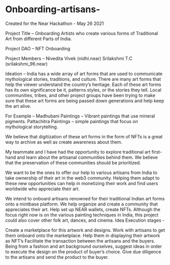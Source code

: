 # Onboarding-artisans-

Created for the Near Hackathon - May 26 2021

Project Title – Onboarding Artists who create various forms of Traditional Art from different Parts of India.

Project DAO – NFT Onboarding

Project Members – Nivedita Vivek (nidhi.near)
Srilakshmi T.C (srilakshmi_96.near)

Ideation – India has a wide array of art forms that are used to communicate mythological stories, traditions, and culture. There are many art forms that help the viewer understand the country’s heritage.
Each of these art forms has its own significance be it, patterns styles, or the stories they tell. Local communities, tribes, and other project groups have been trying to make sure that these art forms are being passed down generations and help keep the art alive.

For Example – Madhubani Paintings – Vibrant paintings that use mineral pigments. Pattachitra Paintings – simple paintings that focus on mythological storytelling.

We believe that digitization of these art forms in the form of NFTs is a great way to archive as well as create awareness about them.

My teammate and I have had the opportunity to explore traditional art first-hand and learn about the artisanal communities behind them. We believe that the preservation of these communities should be prioritized.

We want to be the ones to offer our help to various artisans from India to take ownership of their art in the web3 community. Helping them adapt to these new opportunities can help in monetizing their work and find users worldwide who appreciate their art.

We intend to onboard artisans renowned for their traditional Indian art forms onto a mintbase platform.
We help organize and create a community that appreciates their art.
Help set up NEAR wallets, create NFTs.
Although the focus right now is on the various painting techniques in India, this project could also cover other folk art, dances, and cinema.
Idea Execution stages -

Create a marketplace for this artwork and designs.
Work with artisans to get them onboard onto the marketplace.
Help them in displaying their artwork as NFT’s
Facilitate the transaction between the artisans and the buyers.
Being from a fashion and art background ourselves, suggest ideas in order to execute the design on the product of buyer’s choice.
Give due diligence to the artisans and send the product to the buyer.
